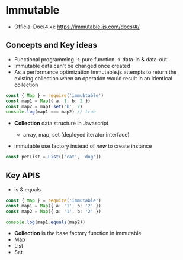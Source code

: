 # Immutable

- Official Doc(4.x): https://immutable-js.com/docs/#/

## Concepts and Key ideas

- Functional programming -> pure function -> data-in & data-out
- Immutable data can't be changed once created
- As a performance optimization Immutable.js attempts to return the existing collection when an operation would result in an identical collection

```ts
const { Map } = require('immubtable')
const map1 = Map({ a: 1, b: 2 })
const map2 = map1.set('b', 2)
console.log(map1 === map2) // true
```

- **Collection** data structure in Javascript

  - array, map, set (deployed iterator interface)

- immutable use factory instead of _new_ to create instance

```ts
const petList = List(['cat', 'dog'])
```

## Key APIS

- is & equals

```ts
const { Map } = require('immutable')
const map1 = Map({ a: '1', b: '2' })
const map2 = Map({ a: '1', b: '2' })

console.log(map1.equals(map2))
```

- **Collection** is the base factory function in immutable
- Map
- List
- Set
